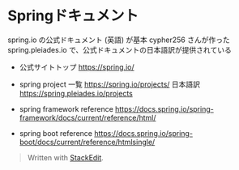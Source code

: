 # Springドキュメント

spring.io の公式ドキュメント (英語) が基本
cypher256 さんが作った spring.pleiades.io で、公式ドキュメントの日本語訳が提供されている

- 公式サイトトップ
https://spring.io/

- spring project 一覧
https://spring.io/projects/
日本語訳 https://spring.pleiades.io/projects

- spring framework reference
https://docs.spring.io/spring-framework/docs/current/reference/html/

- spring boot reference
https://docs.spring.io/spring-boot/docs/current/reference/htmlsingle/


> Written with [StackEdit](https://stackedit.io/).
<!--stackedit_data:
eyJoaXN0b3J5IjpbLTYxMDE2NjE0NSwtMTY1NzEyNTM2MywxNT
Y5NjM2NDc1LDczMDk5ODExNl19
-->